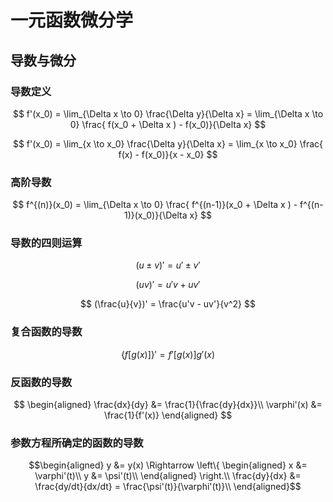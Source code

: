 # 一元函数微分学

[annotation]: <id> (302aa08f-5f08-48a1-8ae1-95c55e24e57d)
[annotation]: <status> (public)
[annotation]: <create_time> (2019-04-26 22:57:55)
[annotation]: <category> (数学理论)
[annotation]: <tags> (微积分)
[annotation]: <comments> (false)


<input class='mathjax align' value='left' type='hidden'/>

## 导数与微分

### 导数定义

$$
f'(x_0) = \lim_{\Delta x \to 0} \frac{\Delta y}{\Delta x} =  \lim_{\Delta x \to 0} \frac{ f(x_0 + \Delta x ) - f(x_0)}{\Delta x}
$$

$$
f'(x_0) = \lim_{x \to x_0} \frac{\Delta y}{\Delta x} =  \lim_{x \to x_0} \frac{ f(x) - f(x_0)}{x - x_0}
$$

### 高阶导数

$$
f^{(n)}(x_0) = \lim_{\Delta x \to 0} \frac{ f^{(n-1)}(x_0 + \Delta x ) - f^{(n-1)}(x_0)}{\Delta x}
$$

### 导数的四则运算

$$
(u \pm v)' = u' \pm v'
$$

$$
(uv)' = u'v + uv'
$$

$$
(\frac{u}{v})' = \frac{u'v - uv'}{v^2}
$$

### 复合函数的导数

$$
\{f[g(x)]\}' = f'[g(x)]g'(x)
$$

### 反函数的导数

$$
\begin{aligned}
\frac{dx}{dy} &= \frac{1}{\frac{dy}{dx}}\\
\varphi'(x) &= \frac{1}{f'(x)}
\end{aligned}
$$

### 参数方程所确定的函数的导数

$$\begin{aligned}
y &= y(x) \Rightarrow \left\{
\begin{aligned}
x &= \varphi'(t)\\
y &= \psi'(t)\\
\end{aligned}
\right.\\
\frac{dy}{dx} &= \frac{dy/dt}{dx/dt} = \frac{\psi'(t)}{\varphi'(t)}\\
\end{aligned}$$